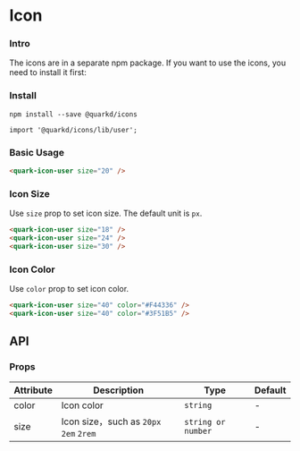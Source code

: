 # Icon

### Intro

The icons are in a separate npm package. If you want to use the icons, you need to install it first:

### Install

```tsx
npm install --save @quarkd/icons

import '@quarkd/icons/lib/user';
```

### Basic Usage

```html
<quark-icon-user size="20" />
```

### Icon Size

Use `size` prop to set icon size. The default unit is `px`.

```html
<quark-icon-user size="18" />
<quark-icon-user size="24" />
<quark-icon-user size="30" />
```

### Icon Color

Use `color` prop to set icon color.

```html
<quark-icon-user size="40" color="#F44336" />
<quark-icon-user size="40" color="#3F51B5" />
```

## API

### Props

| Attribute | Description                            | Type               | Default |
| --------- | -------------------------------------- | ------------------ | ------- |
| color     | Icon color                             | `string `          | -       |
| size      | Icon size，such as `20px` `2em` `2rem` | `string or number` | -       |
